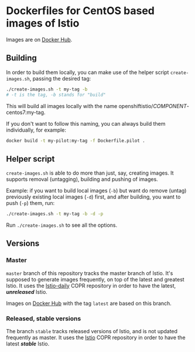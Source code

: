 # Dockerfiles for CentOS based images of Istio

Images are on [Docker Hub](https://hub.docker.com/u/maistra/).

## Building
In order to build them locally, you can make use of the helper script `create-images.sh`, passing the desired tag:
```sh
./create-images.sh -t my-tag -b
# -t is the tag, -b stands for "build"
```
This will build all images locally with the name openshiftistio/*COMPONENT*-centos7:my-tag.

If you don't want to follow this naming, you can always build them individually, for example:
```sh
docker build -t my-pilot:my-tag -f Dockerfile.pilot .
```

## Helper script
`create-images.sh` is able to do more than just, say, creating images. It supports removal (untagging), building and pushing of images.

Example: if you want to build local images (`-b`) but want do remove (untag) previously existing local images (`-d`) first, and after building, you want to push (`-p`) them, run:
```sh
./create-images.sh -t my-tag -b -d -p
```
Run `./create-images.sh` to see all the options.

## Versions

### Master
`master` branch of this repository tracks the master branch of Istio. It's supposed to generate images frequently, on top of the latest and greatest Istio.
It uses the [Istio-daily](https://copr.fedorainfracloud.org/coprs/g/maistra/istio-daily/) COPR repository in order to have the latest, ***unreleased*** Istio.

Images on [Docker Hub](https://hub.docker.com/u/openshiftistio/) with the tag `latest` are based on this branch.

### Released, stable versions
The branch `stable` tracks released versions of Istio, and is not updated frequently as master.
It uses the [Istio](https://copr.fedorainfracloud.org/coprs/g/maistra/istio/) COPR repository in order to have the latest ***stable*** Istio.
